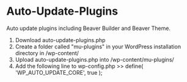 # Auto-Update-Plugins
Auto update plugins including Beaver Builder and Beaver Theme.

1. Download auto-update-plugins.php
2. Create a folder called "mu-plugins" in your WordPress installation directory in /wp-content/
3. Upload auto-update-plugins.php into /wp-content/mu-plugins/
4. Add the following line to wp-config.php >> define( 'WP_AUTO_UPDATE_CORE', true );
